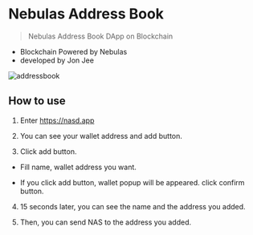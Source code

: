 # Nebulas Address Book

> Nebulas Address Book DApp on Blockchain

* Blockchain Powered by Nebulas
* developed by Jon Jee

![addressbook](https://github.com/JonJee/nebulas-tutorial/blob/master/img/nip/nas-addressbook.png?raw=true)

## How to use

1. Enter https://nasd.app

2. You can see your wallet address and add button.

3. Click add button.

- Fill name, wallet address you want.

- If you click add button, wallet popup will be appeared. click confirm button.

4. 15 seconds later, you can see the name and the address you added.

5. Then, you can send NAS to the address you added.